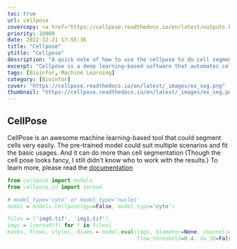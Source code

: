 ```yaml
---
toc: true
url: cellpose
covercopy: <a href="https://cellpose.readthedocs.io/en/latest/outputs.html">© CellPose</a>
priority: 10000
date: 2022-12-21 17:55:36
title: "Cellpose"
ytitle: "Cellpose"
description: "A quick note of how to use the cellpose to do cell segmentation"
excerpt: "Cellpose is a deep learning-based software that automates cell segmentation and classification from fluorescence microscopy images. It provides a user-friendly interface and can process a large number of images in a short time, making it a valuable tool for biologists and biomedical researchers studying cell morphology and behavior. <a title='ChatGPT'>Who sad this?</a>"
tags: [Bioinfor, Machine Learning]
category: [Bioinfor]
cover: "https://cellpose.readthedocs.io/en/latest/_images/ex_seg.png"
thumbnail: "https://cellpose.readthedocs.io/en/latest/_images/ex_seg.png"
---
```



## CellPose

CellPose is an awesome machine learning-based tool that could segment cells very easily. The pre-trained model could suit multiple scenarios and fit the basic usages. And it can do more than cell segmentation (Though the cell pose looks fancy, I still didn't know who to work with the results.) To learn more, please read the [documentation](https://cellpose.readthedocs.io/en/latest/index.html)



```python
from cellpose import models
from cellpose.io import imread

# model_type='cyto' or model_type='nuclei'
model = models.Cellpose(gpu=False, model_type='cyto')

files = ['img0.tif', 'img1.tif']
imgs = [imread(f) for f in files]
masks, flows, styles, diams = model.eval(imgs, diameter=None, channels=[0,1],
                                         flow_threshold=0.4, do_3D=False)



```





























<style>
pre {
  background-color:#38393d;
  color: #5fd381;
}
</style>

